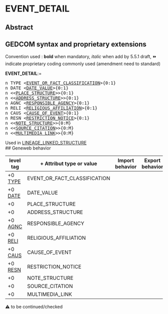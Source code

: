 ﻿# EVENT_DETAIL
## Abstract


## GEDCOM syntax and proprietary extensions
Convention used : **bold** when mandatory, _italic_ when add by 5.5.1 draft, &#x23E9; indicate proprietary coding commonly used (amendment need to standard)<br />

**EVENT_DETAIL**:=
<pre>
n TYPE &lt;<a href=Ged.EVENT_OR_FACT_CLASSIFICATION.md>EVENT_OR_FACT_CLASSIFICATION</a>&gt;{0:1}
n DATE &lt;<a href=Ged.DATE_VALUE.md>DATE_VALUE</a>&gt;{0:1}
n &lt;&lt;<a href=Ged.PLACE_STRUCTURE.md>PLACE_STRUCTURE</a>&gt;&gt;{0:1}
n &lt;&lt;<a href=Ged.ADDRESS_STRUCTURE.md>ADDRESS_STRUCTURE</a>&gt;&gt;{0:1}
n AGNC &lt;<a href=Ged.RESPONSIBLE_AGENCY.md>RESPONSIBLE_AGENCY</a>&gt;{0:1}
n RELI &lt;<a href=Ged.RELIGIOUS_AFFILIATION.md>RELIGIOUS_AFFILIATION</a>&gt;{0:1}
n CAUS &lt;<a href=Ged.CAUSE_OF_EVENT.md>CAUSE_OF_EVENT</a>&gt;{0:1}
n RESN &lt;<a href=Ged.RESTRICTION_NOTICE.md>RESTRICTION_NOTICE</a>&gt;{0:1}
n &lt;&lt;<a href=Ged.NOTE_STRUCTURE.md>NOTE_STRUCTURE</a>&gt;&gt;{0:M}
n &lt;&lt;<a href=Ged.SOURCE_CITATION.md>SOURCE_CITATION</a>&gt;&gt;{0:M}
n &lt;&lt;<a href=Ged.MULTIMEDIA_LINK.md>MULTIMEDIA_LINK</a>&gt;&gt;{0:M}
</pre>
Used in <a href=Ged.LINEAGE_LINKED_STRUCTURE.md>LINEAGE_LINKED_STRUCTURE</a><br />## Geneweb behavior

level tag  | + Attribut type or value | Import behavior | Export behavior  | Comment 
---------- | ------------- | :---------------: | :-----------------:| -----------
+0 <a href=Ged.GLOSSARY.md#TYPE>TYPE</a> | EVENT_OR_FACT_CLASSIFICATION | | |
+0 <a href=Ged.GLOSSARY.md#DATE>DATE</a> | DATE_VALUE | | |
+0  | PLACE_STRUCTURE | | |
+0  | ADDRESS_STRUCTURE | | |
+0 <a href=Ged.GLOSSARY.md#AGNC>AGNC</a> | RESPONSIBLE_AGENCY | | |
+0 <a href=Ged.GLOSSARY.md#RELI>RELI</a> | RELIGIOUS_AFFILIATION | | |
+0 <a href=Ged.GLOSSARY.md#CAUS>CAUS</a> | CAUSE_OF_EVENT | | |
+0 <a href=Ged.GLOSSARY.md#RESN>RESN</a> | RESTRICTION_NOTICE | | |
+0  | NOTE_STRUCTURE | | |
+0  | SOURCE_CITATION | | |
+0  | MULTIMEDIA_LINK | | |

:warning: to be continued/checked

